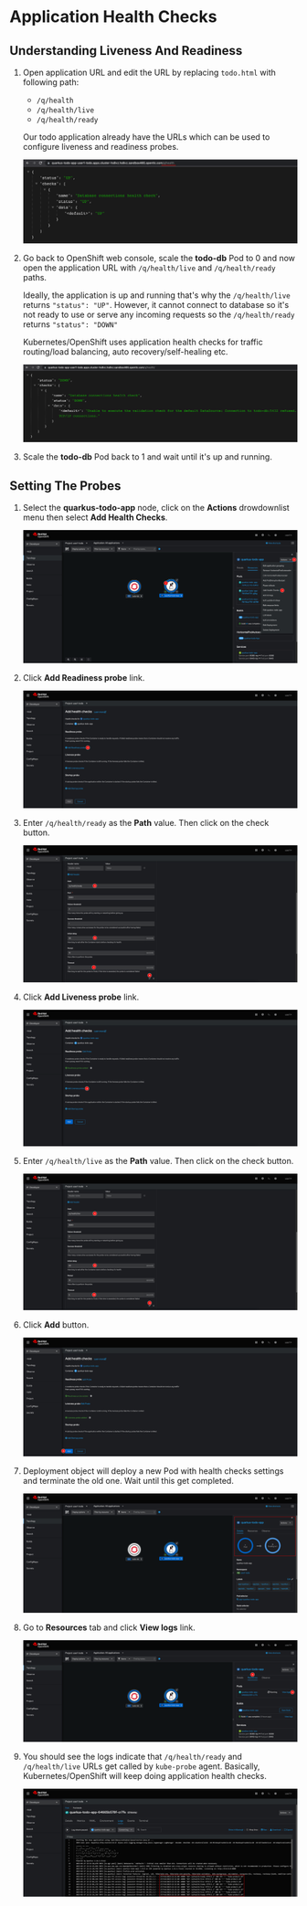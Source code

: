 # Application Health Checks

## Understanding Liveness And Readiness

1. Open application URL and edit the URL by replacing `todo.html` with following path:

   - `/q/health`
   - `/q/health/live`
   - `/q/health/ready`

   Our todo application already have the URLs which can be used to configure liveness and readiness probes.

   ![Health check URL](images/healthcheck00.png)

2. Go back to OpenShift web console, scale the **todo-db** Pod to 0 and now open the application URL with `/q/health/live` and `/q/health/ready` paths.

   Ideally, the application is up and running that's why the `/q/health/live` returns `"status": "UP"`. However, it cannot connect to database so it's not ready to use or serve any incoming requests so the `/q/health/ready` returns `"status": "DOWN"`

   Kubernetes/OpenShift uses application health checks for traffic routing/load balancing, auto recovery/self-healing etc.

   ![Health check URL](images/healthcheck02.png)

3. Scale the **todo-db** Pod back to 1 and wait until it's up and running.

## Setting The Probes

1. Select the **quarkus-todo-app** node, click on the **Actions** drowdownlist menu then select **Add Health Checks**.

   ![Add health checks](images/healthcheck01.png)

2. Click **Add Readiness probe** link.

   ![Add health checks](images/healthcheck03.png)

3. Enter `/q/health/ready` as the **Path** value. Then click on the check button.

   ![Add health checks](images/healthcheck04.png)

4. Click **Add Liveness probe** link.

   ![Add health checks](images/healthcheck05.png)

5. Enter `/q/health/live` as the **Path** value. Then click on the check button.

   ![Add health checks](images/healthcheck06.png)

6. Click **Add** button.

   ![Add health checks](images/healthcheck07.png)

7. Deployment object will deploy a new Pod with health checks settings and terminate the old one. Wait until this get completed.

   ![Add health checks](images/healthcheck08.png)

8. Go to **Resources** tab and click **View logs** link.

   ![Add health checks](images/healthcheck09.png)

9. You should see the logs indicate that `/q/health/ready` and `/q/health/live` URLs get called by `kube-probe` agent. Basically, Kubernetes/OpenShift will keep doing application health checks.

   ![Add health checks](images/healthcheck10.png)
